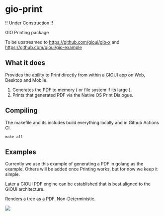# gio-print

!! Under Construction !!

GIO Printing package

To be upstreamed to https://github.com/gioui/gio-x and https://github.com/gioui/gio-example


## What it does 

Provides the ability to Print directly from within a GIOUI app on Web, Desktop and Mobile.

1. Generates the PDF to memory ( or file system if its large ). 
2. Prints that generated PDF via the Native OS Print Dialogue.

## Compiling

The makefile and its includes build everything locally and in Github Actions CI.

```make all``` 

## Examples

Currently we use this example of generating a PDF in golang as the example. Others will be added once Printing works, but for now we keep it simple.

Later a GIOUI PDF engine can be established that is best aligned to the GIOUI architecture.

Renders a tree as a PDF. Non-Deterministic.

[<img src="https://raw.githubusercontent.com/gedw99/gio-print/main/example/tree/tree.png">](https://raw.githubusercontent.com/gedw99/gio-print/main/example/tree/tree.png)
